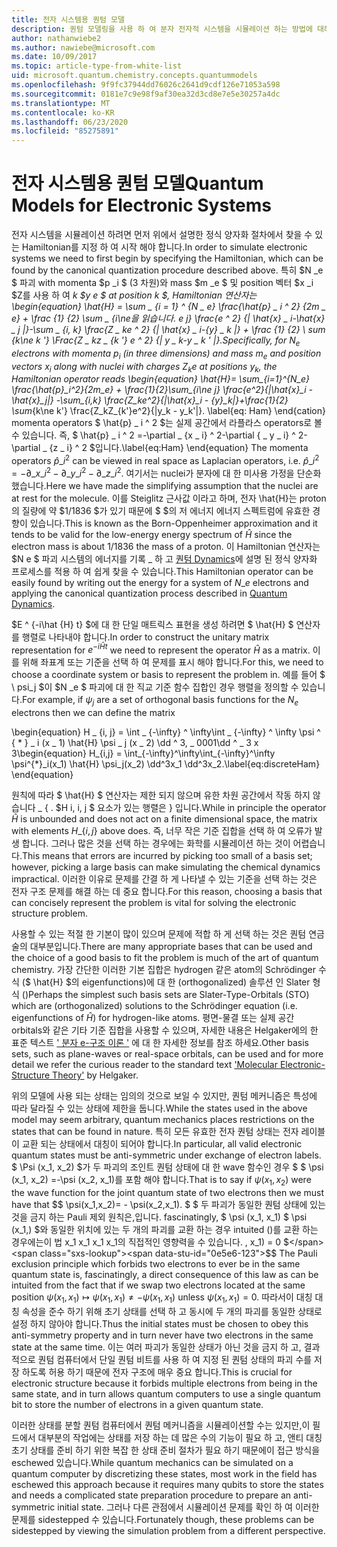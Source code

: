```yaml
---
title: 전자 시스템용 퀀텀 모델
description: 퀀텀 모델링을 사용 하 여 분자 전자적 시스템을 시뮬레이션 하는 방법에 대해 알아봅니다.
author: nathanwiebe2
ms.author: nawiebe@microsoft.com
ms.date: 10/09/2017
ms.topic: article-type-from-white-list
uid: microsoft.quantum.chemistry.concepts.quantummodels
ms.openlocfilehash: 9f9fc37944dd76026c2641d9cdf126e71053a598
ms.sourcegitcommit: 0181e7c9e98f9af30ea32d3cd8e7e5e30257a4dc
ms.translationtype: MT
ms.contentlocale: ko-KR
ms.lasthandoff: 06/23/2020
ms.locfileid: "85275891"
---
```

# <a name="quantum-models-for-electronic-systems"></a><span data-ttu-id="0e5e6-103">전자 시스템용 퀀텀 모델</span><span class="sxs-lookup"><span data-stu-id="0e5e6-103">Quantum Models for Electronic Systems</span></span>

<span data-ttu-id="0e5e6-104">전자 시스템을 시뮬레이션 하려면 먼저 위에서 설명한 정식 양자화 절차에서 찾을 수 있는 Hamiltonian를 지정 하 여 시작 해야 합니다.</span><span class="sxs-lookup"><span data-stu-id="0e5e6-104">In order to simulate electronic systems we need to first begin by specifying the Hamiltonian, which can be found by the canonical quantization procedure described above.</span></span>
<span data-ttu-id="0e5e6-105">특히 $N _e $ 파괴 with momenta $p _i $ (3 차원)와 mass $m _e $ 및 position 벡터 $x _i $Z를 사용 하 여 _k $y e $ at position _k $, Hamiltonian 연산자는 \begin{equation} \hat{H} = \sum \_ {i = 1} ^ {N \_ e} \frac{\hat{p} \_ i ^ 2} {2m \_ e} + \frac {1} {2} \sum \_ {i\ne을 읽습니다. e j} \frac{e ^ 2} {| \hat{x} \_ i-\hat{x} \_ j |}-\sum \_ {i, k} \frac{Z \_ ke ^ 2} {| \hat{x} \_ i-{y} \_ k |} + \frac {1} {2} \ sum_ {k\ne k '} \Frac{Z \_ kz \_ {k '} e ^ 2} {| y \_ k-y \_ k ' |}.</span><span class="sxs-lookup"><span data-stu-id="0e5e6-105">Specifically, for $N_e$ electrons with momenta $p_i$ (in three dimensions) and mass $m_e$  and position vectors $x_i$ along with nuclei with charges $Z_k e$ at positions $y_k$, the Hamiltonian operator reads \begin{equation} \hat{H}= \sum\_{i=1}^{N\_e} \frac{\hat{p}\_i^2}{2m\_e} + \frac{1}{2}\sum\_{i\ne j} \frac{e^2}{|\hat{x}\_i - \hat{x}\_j|} -\sum\_{i,k} \frac{Z\_ke^2}{|\hat{x}\_i - {y}\_k|}+\frac{1}{2} \sum_{k\ne k'} \frac{Z\_kZ\_{k'}e^2}{|y\_k - y\_k'|}.</span></span> <span data-ttu-id="0e5e6-106">\label{eq: Ham} \end{cation} momenta operators $ \hat{p} \_ i ^ 2 $는 실제 공간에서 라플라스 operators로 볼 수 있습니다. 즉, $ \hat{p} \_ i ^ 2 =-\partial \_ {x \_ i} ^ 2-\partial { \_ y \_ i} ^ 2-\partial \_ {z \_ i} ^ 2 $입니다.</span><span class="sxs-lookup"><span data-stu-id="0e5e6-106">\label{eq:Ham} \end{equation} The momenta operators $\hat{p}\_i^2$ can be viewed in real space as Laplacian operators, i.e. $\hat{p}\_i^2 = -\partial\_{x\_i}^2 - \partial\_{y\_i}^2 - \partial\_{z\_i}^2$.</span></span>
<span data-ttu-id="0e5e6-107">여기서는 nuclei가 분자에 대 한 미사용 가정을 단순화 했습니다.</span><span class="sxs-lookup"><span data-stu-id="0e5e6-107">Here we have made the simplifying assumption that the nuclei are at rest for the molecule.</span></span>
<span data-ttu-id="0e5e6-108">이를 Steiglitz 근사값 이라고 하며, 전자 \hat{H}는 proton의 질량에 약 $1/1836 $가 있기 때문에 $ $의 저 에너지 에너지 스펙트럼에 유효한 경향이 있습니다.</span><span class="sxs-lookup"><span data-stu-id="0e5e6-108">This is known as the Born-Oppenheimer approximation and it tends to be valid for the low-energy energy spectrum of $\hat{H}$ since the electron mass is about $1/1836$ the mass of a proton.</span></span>
<span data-ttu-id="0e5e6-109">이 Hamiltonian 연산자는 $N e $ 파괴 시스템의 에너지를 기록 \_ 하 고 [퀀텀 Dynamics](xref:microsoft.quantum.chemistry.concepts.quantumdynamics)에 설명 된 정식 양자화 프로세스를 적용 하 여 쉽게 찾을 수 있습니다.</span><span class="sxs-lookup"><span data-stu-id="0e5e6-109">This Hamiltonian operator can be easily found by writing out the energy for a system of $N\_e$ electrons and applying the canonical quantization process described in [Quantum Dynamics](xref:microsoft.quantum.chemistry.concepts.quantumdynamics).</span></span>

<span data-ttu-id="0e5e6-110">$E ^ {-i\hat {H} t} $에 대 한 단일 매트릭스 표현을 생성 하려면 $ \hat{H} $ 연산자를 행렬로 나타내야 합니다.</span><span class="sxs-lookup"><span data-stu-id="0e5e6-110">In order to construct the unitary matrix representation for $e^{-i\hat{H} t}$ we need to represent the operator $\hat{H}$ as a matrix.</span></span>
<span data-ttu-id="0e5e6-111">이를 위해 좌표계 또는 기준을 선택 하 여 문제를 표시 해야 합니다.</span><span class="sxs-lookup"><span data-stu-id="0e5e6-111">For this, we need to choose a coordinate system or basis to represent the problem in.</span></span>
<span data-ttu-id="0e5e6-112">예를 들어 $ \ psi_j $이 $N _e $ 파괴에 대 한 직교 기준 함수 집합인 경우 행렬을 정의할 수 있습니다.</span><span class="sxs-lookup"><span data-stu-id="0e5e6-112">For example, if $\psi_j$ are a set of orthogonal basis functions for the $N_e$ electrons then we can define the matrix</span></span>

<span data-ttu-id="0e5e6-113">\begin{equation} H \_ {i, j} = \int \_ {-\infty} ^ \infty\int \_ {-\infty} ^ \infty \psi ^ { \* } \_ i (x \_ 1) \hat{H} \psi \_ j (x \_ 2) \dd ^ 3, \_ 0001\dd ^ \_ 3 x 3</span><span class="sxs-lookup"><span data-stu-id="0e5e6-113">\begin{equation} H\_{i,j} = \int\_{-\infty}^\infty\int\_{-\infty}^\infty \psi^{\*}\_i(x\_1) \hat{H} \psi\_j(x\_2) \dd^3x\_1 \dd^3x\_2.\label{eq:discreteHam} \end{equation}</span></span>

<span data-ttu-id="0e5e6-114">원칙에 따라 $ \hat{H} $ 연산자는 제한 되지 않으며 유한 차원 공간에서 작동 하지 않습니다 \_ \{ . $H i, i, j $ 요소가 있는 행렬은 \} 입니다.</span><span class="sxs-lookup"><span data-stu-id="0e5e6-114">While in principle the operator $\hat{H}$ is unbounded and does not act on a finite dimensional space, the matrix with elements $H\_\{i,j\}$ above does.</span></span>
<span data-ttu-id="0e5e6-115">즉, 너무 작은 기준 집합을 선택 하 여 오류가 발생 합니다. 그러나 많은 것을 선택 하는 경우에는 화학를 시뮬레이션 하는 것이 어렵습니다.</span><span class="sxs-lookup"><span data-stu-id="0e5e6-115">This means that errors are incurred by picking too small of a basis set; however, picking a large basis can make simulating the chemical dynamics impractical.</span></span>
<span data-ttu-id="0e5e6-116">이러한 이유로 문제를 간결 하 게 나타낼 수 있는 기준을 선택 하는 것은 전자 구조 문제를 해결 하는 데 중요 합니다.</span><span class="sxs-lookup"><span data-stu-id="0e5e6-116">For this reason, choosing a basis that can concisely represent the problem is vital for solving the electronic structure problem.</span></span>

<span data-ttu-id="0e5e6-117">사용할 수 있는 적절 한 기본이 많이 있으며 문제에 적합 하 게 선택 하는 것은 퀀텀 연금술의 대부분입니다.</span><span class="sxs-lookup"><span data-stu-id="0e5e6-117">There are many appropriate bases that can be used and the choice of a good basis to fit the problem is much of the art of quantum chemistry.</span></span>
<span data-ttu-id="0e5e6-118">가장 간단한 이러한 기본 집합은 hydrogen 같은 atom의 Schrödinger 수식 ($ \hat{H} $의 eigenfunctions)에 대 한 (orthogonalized) 솔루션 인 Slater 형식 ()</span><span class="sxs-lookup"><span data-stu-id="0e5e6-118">Perhaps the simplest such basis sets are Slater-Type-Orbitals (STO) which are (orthogonalized) solutions to the Schrödinger equation (i.e. eigenfunctions of $\hat{H}$) for hydrogen-like atoms.</span></span>
<span data-ttu-id="0e5e6-119">평면-물결 또는 실제 공간 orbitals와 같은 기타 기준 집합을 사용할 수 있으며, 자세한 내용은 Helgaker에의 한 표준 텍스트 [' 분자 e-구조 이론 '](https://onlinelibrary.wiley.com/doi/book/10.1002/9781119019572) 에 대 한 자세한 정보를 참조 하세요.</span><span class="sxs-lookup"><span data-stu-id="0e5e6-119">Other basis sets, such as plane-waves or real-space orbitals, can be used and for more detail we refer the curious reader to the standard text ['Molecular Electronic-Structure Theory'](https://onlinelibrary.wiley.com/doi/book/10.1002/9781119019572) by Helgaker.</span></span>

<span data-ttu-id="0e5e6-120">위의 모델에 사용 되는 상태는 임의의 것으로 보일 수 있지만, 퀀텀 메커니즘은 특성에 따라 달라질 수 있는 상태에 제한을 둡니다.</span><span class="sxs-lookup"><span data-stu-id="0e5e6-120">While the states used in the above model may seem arbitrary, quantum mechanics places restrictions on the states that can be found in nature.</span></span>
<span data-ttu-id="0e5e6-121">특히 모든 유효한 전자 퀀텀 상태는 전자 레이블이 교환 되는 상태에서 대칭이 되어야 합니다.</span><span class="sxs-lookup"><span data-stu-id="0e5e6-121">In particular, all valid electronic quantum states must be anti-symmetric under exchange of electron labels.</span></span>
<span data-ttu-id="0e5e6-122">$ \Psi (x_1, x_2) $가 두 파괴의 조인트 퀀텀 상태에 대 한 wave 함수인 경우 $ $ \psi (x_1, x_2) =-\psi (x_2, x_1)를 포함 해야 합니다.</span><span class="sxs-lookup"><span data-stu-id="0e5e6-122">That is to say if $\psi(x_1,x_2)$ were the wave function for the joint quantum state of two electrons then we must have that $$ \psi(x_1,x_2)= - \psi(x_2,x_1).</span></span>
<span data-ttu-id="0e5e6-123">$ $ 두 파괴가 동일한 퀀텀 상태에 있는 것을 금지 하는 Pauli 제외 원칙은,입니다. fascinatingly, $ \psi (x_1, x_1) $ \psi (x_1,) $와 동일한 위치에 있는 두 개의 파괴를 교환 하는 경우 intuited ()를 교환 하는 경우에는이 법 x_1 x_1 x_1 x_1의 직접적인 영향력을 수 있습니다. , x_1) = 0 $</span><span class="sxs-lookup"><span data-stu-id="0e5e6-123">$$ The Pauli exclusion principle which forbids two electrons to ever be in the same quantum state is, fascinatingly, a direct consequence of this law as can be intuited from the fact that if we swap two electrons located at the same position $\psi(x_1,x_1)\mapsto \psi(x_1,x_1) \ne -\psi(x_1,x_1)$ unless $\psi(x_1,x_1)=0$.</span></span>
<span data-ttu-id="0e5e6-124">따라서이 대칭 대칭 속성을 준수 하기 위해 초기 상태를 선택 하 고 동시에 두 개의 파괴를 동일한 상태로 설정 하지 않아야 합니다.</span><span class="sxs-lookup"><span data-stu-id="0e5e6-124">Thus the initial states must be chosen to obey this anti-symmetry property and in turn never have two electrons in the same state at the same time.</span></span>
<span data-ttu-id="0e5e6-125">이는 여러 파괴가 동일한 상태가 아닌 것을 금지 하 고, 결과적으로 퀀텀 컴퓨터에서 단일 퀀텀 비트를 사용 하 여 지정 된 퀀텀 상태의 파괴 수를 저장 하도록 허용 하기 때문에 전자 구조에 매우 중요 합니다.</span><span class="sxs-lookup"><span data-stu-id="0e5e6-125">This is crucial for electronic structure because it forbids multiple electrons from being in the same state, and in turn allows quantum computers to use a single quantum bit to store the number of electrons in a given quantum state.</span></span>

<span data-ttu-id="0e5e6-126">이러한 상태를 분할 퀀텀 컴퓨터에서 퀀텀 메커니즘을 시뮬레이션할 수는 있지만,이 필드에서 대부분의 작업에는 상태를 저장 하는 데 많은 수의 기능이 필요 하 고, 앤티 대칭 초기 상태를 준비 하기 위한 복잡 한 상태 준비 절차가 필요 하기 때문에이 접근 방식을 eschewed 있습니다.</span><span class="sxs-lookup"><span data-stu-id="0e5e6-126">While quantum mechanics can be simulated on a quantum computer by discretizing these states, most work in the field has eschewed this approach because it requires many qubits to store the states and needs a complicated state preparation procedure to prepare an anti-symmetric initial state.</span></span>
<span data-ttu-id="0e5e6-127">그러나 다른 관점에서 시뮬레이션 문제를 확인 하 여 이러한 문제를 sidestepped 수 있습니다.</span><span class="sxs-lookup"><span data-stu-id="0e5e6-127">Fortunately though, these problems can be sidestepped by viewing the simulation problem from a different perspective.</span></span>
